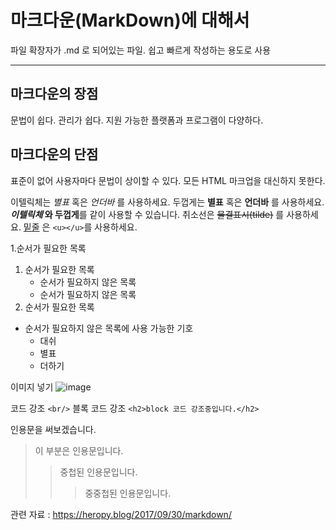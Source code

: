 <h1>마크다운(MarkDown)에 대해서</h1>
파일 확장자가 .md 로 되어있는 파일.
쉽고 빠르게 작성하는 용도로 사용

<hr/>

<h2>마크다운의 장점</h2>
문법이 쉽다.
관리가 쉽다.
지원 가능한 플랫폼과 프로그램이 다양하다.
<h2>마크다운의 단점</h2>
표준이 없어 사용자마다 문법이 상이할 수 있다.
모든 HTML 마크업을 대신하지 못한다.

이텔릭체는 *별표* 혹은 _언더바_ 를 사용하세요.
두껍게는 **별표** 혹은 __언더바__ 를 사용하세요.
**_이텔릭체_ 와 두껍게**를 같이 사용할 수 있습니다.
취소선은 ~~물결표시(tilde)~~ 를 사용하세요.
<u>밑줄</u> 은 `<u></u>`를 사용하세요.

1.순서가 필요한 목록
1. 순서가 필요한 목록
   - 순서가 필요하지 않은 목록
   - 순서가 필요하지 않은 목록
1. 순서가 필요한 목록

  - 순서가 필요하지 않은 목록에 사용 가능한 기호
    -  대쉬
    *  별표
    +  더하기

이미지 넣기
![image](https://github.com/amung9914/TIL/assets/137124338/16f43cae-697a-44dc-bac5-bb6ed302f4c9)

코드 강조
`<br/>`
블록 코드 강조
```<h2>block 코드 강조중입니다.</h2>```

인용문을 써보겠습니다.
> 이 부분은 인용문입니다.
>> 중첩된 인용문입니다.
>>> 중중첩된 인용문입니다.

관련 자료 : https://heropy.blog/2017/09/30/markdown/
